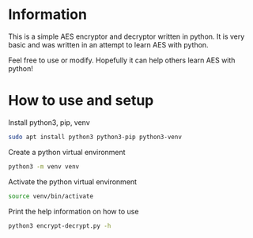 # Information

This is a simple AES encryptor and decryptor written in python. It is very basic and was written in an attempt to learn AES with python.

Feel free to use or modify. Hopefully it can help others learn AES with python!

# How to use and setup

Install python3, pip, venv
```bash
sudo apt install python3 python3-pip python3-venv
```

Create a python virtual environment
```bash
python3 -m venv venv
```

Activate the python virtual environment
```bash
source venv/bin/activate
```

Print the help information on how to use
```bash
python3 encrypt-decrypt.py -h